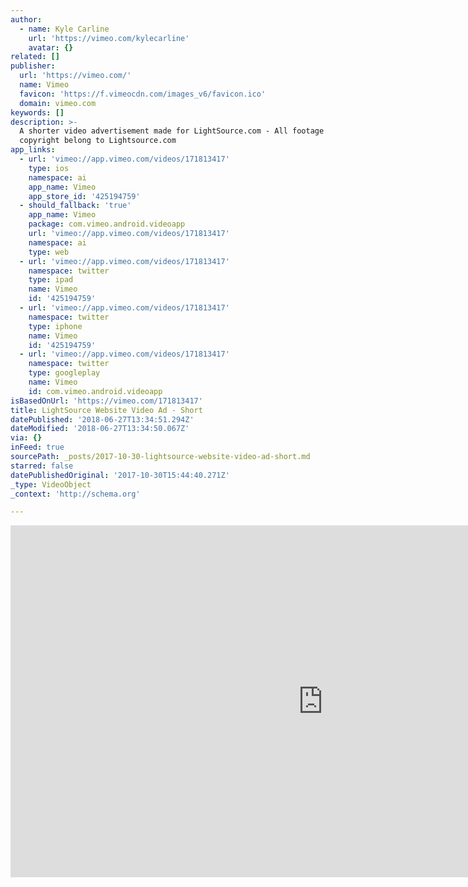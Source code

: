 ```yaml
---
author:
  - name: Kyle Carline
    url: 'https://vimeo.com/kylecarline'
    avatar: {}
related: []
publisher:
  url: 'https://vimeo.com/'
  name: Vimeo
  favicon: 'https://f.vimeocdn.com/images_v6/favicon.ico'
  domain: vimeo.com
keywords: []
description: >-
  A shorter video advertisement made for LightSource.com - All footage and
  copyright belong to Lightsource.com
app_links:
  - url: 'vimeo://app.vimeo.com/videos/171813417'
    type: ios
    namespace: ai
    app_name: Vimeo
    app_store_id: '425194759'
  - should_fallback: 'true'
    app_name: Vimeo
    package: com.vimeo.android.videoapp
    url: 'vimeo://app.vimeo.com/videos/171813417'
    namespace: ai
    type: web
  - url: 'vimeo://app.vimeo.com/videos/171813417'
    namespace: twitter
    type: ipad
    name: Vimeo
    id: '425194759'
  - url: 'vimeo://app.vimeo.com/videos/171813417'
    namespace: twitter
    type: iphone
    name: Vimeo
    id: '425194759'
  - url: 'vimeo://app.vimeo.com/videos/171813417'
    namespace: twitter
    type: googleplay
    name: Vimeo
    id: com.vimeo.android.videoapp
isBasedOnUrl: 'https://vimeo.com/171813417'
title: LightSource Website Video Ad - Short
datePublished: '2018-06-27T13:34:51.294Z'
dateModified: '2018-06-27T13:34:50.067Z'
via: {}
inFeed: true
sourcePath: _posts/2017-10-30-lightsource-website-video-ad-short.md
starred: false
datePublishedOriginal: '2017-10-30T15:44:40.271Z'
_type: VideoObject
_context: 'http://schema.org'

---
```

<iframe src="https://cdn.embedly.com/widgets/media.html?src=https%3A%2F%2Fplayer.vimeo.com%2Fvideo%2F171813417&amp;dntp=1&amp;url=https%3A%2F%2Fvimeo.com%2F171813417&amp;image=https%3A%2F%2Fi.vimeocdn.com%2Fvideo%2F577362406_1280.jpg&amp;key=a715cf41cc93453ca338d350cd26f87b&amp;type=text%2Fhtml&amp;schema=vimeo" width="1000" height="563" scrolling="no" frameborder="0" allowfullscreen="" style=""></iframe>